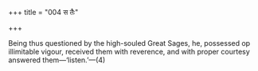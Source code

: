+++
title = "004 स तैः"

+++

Being thus questioned by the high-souled Great Sages, he, possessed op illimitable vigour, received them with reverence, and with proper courtesy answered them—‘listen.’—(4)